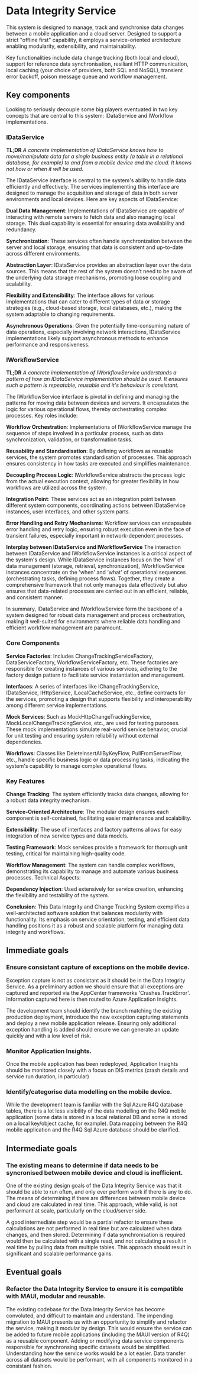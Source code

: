 
# Data Integrity Service

This system is designed to manage, track and synchronise data changes between a mobile application and a cloud server. Designed to support a strict "offline first" capability, it employs a service-oriented architecture enabling modularity, extensibility, and maintainability.

Key functionalities include data change tracking (both local and cloud), support for reference data synchronisation, resiliant HTTP communication, local caching (your choice of providers, both SQL and NoSQL), transient error backoff, poison message queue and workflow management.

## Key components
Looking to seriously decouple some big players eventuated in two key concepts that are central to this system: IDataService and IWorkflow implementations.

### IDataService
**TL;DR**
*A concrete implementation of IDataService knows how to move/manipulate data for a single business entity (a table in a relational database, for example) to and from a mobile device and the cloud. It knows not how or when it will be used.*

The IDataService interface is central to the system's ability to handle data efficiently and effectively. The services implementing this interface are designed to manage the acquisition and storage of data in both server environments and local devices. Here are key aspects of IDataService:

**Dual Data Management**: Implementations of IDataService are capable of interacting with remote servers to fetch data and also managing local storage. This dual capability is essential for ensuring data availability and redundancy.

**Synchronization**: These services often handle synchronization between the server and local storage, ensuring that data is consistent and up-to-date across different environments.

**Abstraction Layer**: IDataService provides an abstraction layer over the data sources. This means that the rest of the system doesn’t need to be aware of the underlying data storage mechanisms, promoting loose coupling and scalability.

**Flexibility and Extensibility**: The interface allows for various implementations that can cater to different types of data or storage strategies (e.g., cloud-based storage, local databases, etc.), making the system adaptable to changing requirements.

**Asynchronous Operations**: Given the potentially time-consuming nature of data operations, especially involving network interactions, IDataService implementations likely support asynchronous methods to enhance performance and responsiveness.

### IWorkflowService
**TL;DR**
*A concrete implementation of IWorkflowService understands a pattern of how an IDataService implementation should be used. It ensures such a pattern is repeatable, reusable and it's behaviour is consistant.*

The IWorkflowService interface is pivotal in defining and managing the patterns for moving data between devices and servers. It encapsulates the logic for various operational flows, thereby orchestrating complex processes. Key roles include:

**Workflow Orchestration**: Implementations of IWorkflowService manage the sequence of steps involved in a particular process, such as data synchronization, validation, or transformation tasks.

**Reusability and Standardisation**: By defining workflows as reusable services, the system promotes standardisation of processes. This approach ensures consistency in how tasks are executed and simplifies maintenance.

**Decoupling Process Logic**: IWorkflowService abstracts the process logic from the actual execution context, allowing for greater flexibility in how workflows are utilized across the system.

**Integration Point**: These services act as an integration point between different system components, coordinating actions between IDataService instances, user interfaces, and other system parts.

**Error Handling and Retry Mechanisms**: Workflow services can encapsulate error handling and retry logic, ensuring robust execution even in the face of transient failures, especially important in network-dependent processes.

**Interplay between IDataService and IWorkflowService**
The interaction between IDataService and IWorkflowService instances is a critical aspect of the system's design. While IDataService instances focus on the 'how' of data management (storage, retrieval, synchronization), IWorkflowService instances concentrate on the 'when' and 'what' of operational sequences (orchestrating tasks, defining process flows). Together, they create a comprehensive framework that not only manages data effectively but also ensures that data-related processes are carried out in an efficient, reliable, and consistent manner.

In summary, IDataService and IWorkflowService form the backbone of a system designed for robust data management and process orchestration, making it well-suited for environments where reliable data handling and efficient workflow management are paramount.

### Core Components

**Service Factories**: Includes ChangeTrackingServiceFactory, DataServiceFactory, WorkflowServiceFactory, etc. These factories are responsible for creating instances of various services, adhering to the factory design pattern to facilitate service instantiation and management.

**Interfaces**: A series of interfaces like IChangeTrackingService, IDataService, IHttpService, ILocalCacheService, etc., define contracts for the services, promoting a design that supports flexibility and interoperability among different service implementations.

**Mock Services**: Such as MockHttpChangeTrackingService, MockLocalChangeTrackingService, etc., are used for testing purposes. These mock implementations simulate real-world service behavior, crucial for unit testing and ensuring system reliability without external dependencies.

**Workflows**: Classes like DeleteInsertAllByKeyFlow, PullFromServerFlow, etc., handle specific business logic or data processing tasks, indicating the system's capability to manage complex operational flows.

### Key Features

**Change Tracking**: The system efficiently tracks data changes, allowing for a robust data integrity mechanism.

**Service-Oriented Architecture**: The modular design ensures each component is self-contained, facilitating easier maintenance and scalability.

**Extensibility**: The use of interfaces and factory patterns allows for easy integration of new service types and data models.

**Testing Framework**: Mock services provide a framework for thorough unit testing, critical for maintaining high-quality code.

**Workflow Management**: The system can handle complex workflows, demonstrating its capability to manage and automate various business processes.
Technical Aspects:

**Dependency Injection**: Used extensively for service creation, enhancing the flexibility and testability of the system.

**Conclusion**:
This Data Integrity and Change Tracking System exemplifies a well-architected software solution that balances modularity with functionality. Its emphasis on service orientation, testing, and efficient data handling positions it as a robust and scalable platform for managing data integrity and workflows.

## Immediate goals

### Ensure consistant capture of exceptions on the mobile device.
Exception capture is not as consistant as it should be in the Data Integrity Service. As a preliminary action we should ensure that all exceptions are captured and reported via the AppCenter frameworks 'Crashes.TrackError'. Information captured here is then routed to Azure Application Insights. 

The development team should identify the branch matching the existing production deployment, introduce the new exception capturing statements and deploy a new mobile application release. Ensuring only additional exception handling is added should ensure we can generate an update quickly and with a low level of risk.

### Monitor Application Insights.
Once the mobile application has been redeployed, Application Insights should be monitored closely with a focus on DIS metrics (crash details and service run duration, in particular)

### Identify/categorise data modelling on the mobile device.
While the development team is familiar with the Sql Azure R4Q database tables, there is a lot less visibility of the data modelling on the R4Q mobile application (some data is stored in a local relational DB and some is stored on a local key/object cache, for example). Data mapping between the R4Q mobile application and the R4Q Sql Azure database should be clarified.

## Intermediate goals

### The existing means to determine if data needs to be syncronised between mobile device and cloud is inefficient.
One of the existing design goals of the Data Integrity Service was that it should be able to run often, and only ever perform work if there is any to do. The means of determining if there are differences between mobile device and cloud are calculated in real time. This approach, while valid, is not performant at scale, particularly on the cloud/server side.

A good intermediate step would be a partial refactor to ensure these calculations are not performed in real time but are calculated when data changes, and then stored. Determining if data synchronisation is required would then be calculated with a single read, and not calculating a result in real time by pulling data from multiple tables. This approach should result in significant and scalable performance gains.

## Eventual goals

### Refactor the Data Integrity Service to ensure it is compatible with MAUI, modular and reusable.
The existing codebase for the Data Integrity Service has become convoluted, and difficult to maintain and understand. The impending migration to MAUI presents us with an opportunity to simplify and refactor the service, making it modular by design. This would ensure the service can be added to future mobile applications (including the MAUI version of R4Q) as a reusable component. Adding or modifying data service components responsible for synchronsing specific datasets would be simplified. Understanding how the service works would be a lot easier. Data transfer across all datasets would be performant, with all components monitored in a consistant fashion.
